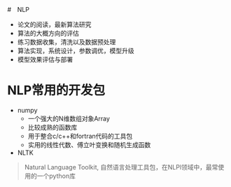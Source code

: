 #　NLP 
- 论文的阅读，最新算法研究
- 算法的大概方向的评估
- 练习数据收集，清洗以及数据预处理
- 算法实现，系统设计，参数调优，模型升级
- 模型效果评估与部署

# NLP常用的开发包

- numpy
   - 一个强大的N维数组对象Array
   - 比较成熟的函数库
   - 用于整合c/c++和fortran代码的工具包
   - 实用的线性代数、傅立叶变换和随机生成函数
- NLTK
> Natural Language Toolkit, 自然语言处理工具包，在NLPl领域中，最常使用的一个python库